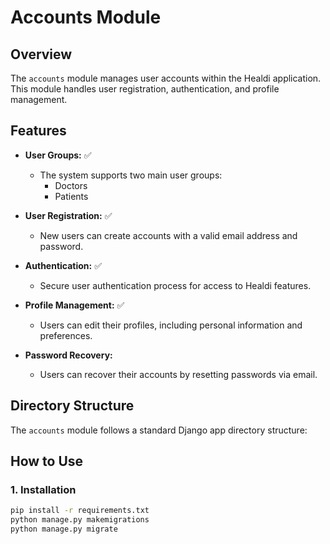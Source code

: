 # Accounts Module

## Overview

The `accounts` module manages user accounts within the Healdi application. This module handles user registration, authentication, and profile management.

## Features
- **User Groups:** ✅
  - The system supports two main user groups:
    - Doctors
    - Patients
- **User Registration:**  ✅
  - New users can create accounts with a valid email address and password.

- **Authentication:** ✅
  - Secure user authentication process for access to Healdi features.
 
- **Profile Management:** ✅
  - Users can edit their profiles, including personal information and preferences.

- **Password Recovery:**
  - Users can recover their accounts by resetting passwords via email.

## Directory Structure

The `accounts` module follows a standard Django app directory structure:



## How to Use

### 1. Installation

```bash
pip install -r requirements.txt
python manage.py makemigrations
python manage.py migrate
